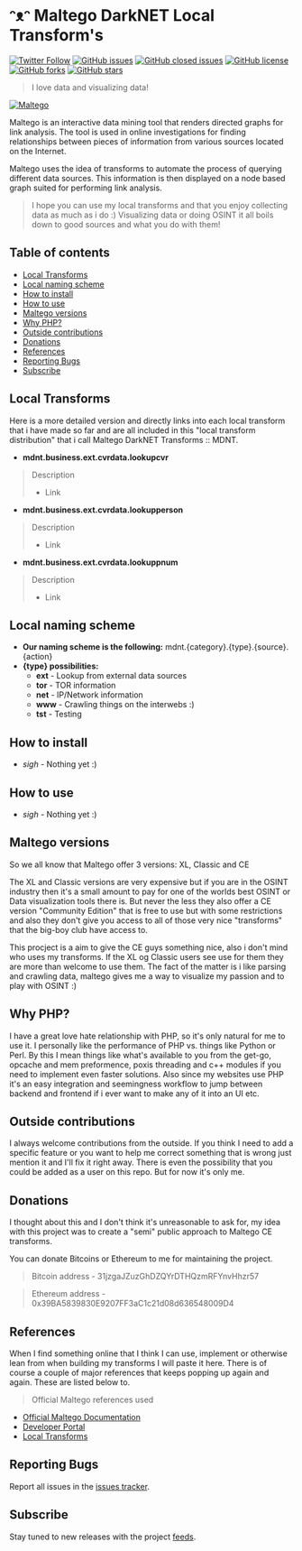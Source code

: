 # ᵔᴥᵔ Maltego DarkNET Local Transform's
[![Twitter Follow](https://img.shields.io/twitter/follow/davidbl.svg?style=social&label=Follow)](https://twitter.com/davidbl) [![GitHub issues](https://img.shields.io/github/issues/kawaiipantsu/maltego-darknet-transforms.svg)](https://github.com/kawaiipantsu/maltego-darknet-transforms/issues) [![GitHub closed issues](https://img.shields.io/github/issues-closed/kawaiipantsu/maltego-darknet-transforms.svg)](https://github.com/kawaiipantsu/maltego-darknet-transforms/issues) [![GitHub license](https://img.shields.io/github/license/kawaiipantsu/maltego-darknet-transforms.svg)](https://github.com/kawaiipantsu/maltego-darknet-transforms/blob/master/LICENSE) [![GitHub forks](https://img.shields.io/github/forks/kawaiipantsu/maltego-darknet-transforms.svg)](https://github.com/kawaiipantsu/maltego-darknet-transforms/network) [![GitHub stars](https://img.shields.io/github/stars/kawaiipantsu/maltego-darknet-transforms.svg)](https://github.com/kawaiipantsu/maltego-darknet-transforms/stargazers)
> I love data and visualizing data!

[![Maltego](https://www.paterva.com/web7/img/itds-single.jpg)](https://www.paterva.com/)

Maltego is an interactive data mining tool that renders directed graphs for link analysis. The tool is used in online investigations for finding relationships between pieces of information from various sources located on the Internet.

Maltego uses the idea of transforms to automate the process of querying different data sources. This information is then displayed on a node based graph suited for performing link analysis.

> I hope you can use my local transforms and that you enjoy collecting data as much as i do :)
> Visualizing data or doing OSINT it all boils down to good sources and what you do with them!

## Table of contents

 * [Local Transforms](#)
 * [Local naming scheme](#)
 * [How to install](#)
 * [How to use](#)
 * [Maltego versions](#)
 * [Why PHP?](#)
 * [Outside contributions](#)
 * [Donations](#)
 * [References](#)
 * [Reporting Bugs](#)
 * [Subscribe](#)


## Local Transforms

Here is a more detailed version and directly links into each local transform that i have made so far and are all included in this "local transform distribution" that i call Maltego DarkNET Transforms :: MDNT.

* **mdnt.business.ext.cvrdata.lookupcvr**
> Description
> - Link
* **mdnt.business.ext.cvrdata.lookupperson**
> Description
> - Link
* **mdnt.business.ext.cvrdata.lookuppnum**
> Description
> - Link

## Local naming scheme

* **Our naming scheme is the following:** mdnt.{category}.{type}.{source}.{action}
* **{type} possibilities:**
  * **ext** - Lookup from external data sources
  * **tor** - TOR information
  * **net** - IP/Network information
  * **www** - Crawling things on the interwebs :)
  * **tst** - Testing

## How to install

* *sigh* - Nothing yet :)

## How to use

* *sigh* - Nothing yet :)

## Maltego versions

So we all know that Maltego offer 3 versions: XL, Classic and CE

The XL and Classic versions are very expensive but if you are in the OSINT industry then it's a small amount to pay for one of the worlds best OSINT or Data visualization tools there is. But never the less they also offer a CE version "Community Edition" that is free to use but with some restrictions and also they don't give you access to all of those very nice "transforms" that the big-boy club have access to.

This procject is a aim to give the CE guys something nice, also i don't mind who uses my transforms. If the XL og Classic users see use for them they are more than welcome to use them. The fact of the matter is i like parsing and crawling data, maltego gives me a way to visualize my passion and to play with OSINT :)

## Why PHP?

I have a great love hate relationship with PHP, so it's only natural for me to use it. I personally like the performance of PHP vs. things like Python or Perl. By this I mean things like what's available to you from the get-go, opcache and mem preformence, poxis threading and c++ modules if you need to implement even faster solutions. Also since my websites use PHP it's an easy integration and seemingness workflow to jump between backend and frontend if i ever want to make any of it into an UI etc.

## Outside contributions

I always welcome contributions from the outside. If you think I need to add a specific feature or you want to help me correct something that is wrong just mention it and I'll fix it right away. There is even the possibility that you could be added as a user on this repo. But for now it's only me.

## Donations

I thought about this and I don't think it's unreasonable to ask for, my idea with this project was to create a "semi" public approach to Maltego CE transforms.

You can donate Bitcoins or Ethereum to me for maintaining the project.

> Bitcoin address - 31jzgaJZuzGhDZQYrDTHQzmRFYnvHhzr57

> Ethereum address - 0x39BA5839830E9207FF3aC1c21d08d636548009D4

## References

When I find something online that I think I can use, implement or otherwise lean from when building my transforms I will paste it here. There is of course a couple of major references that keeps popping up again and again. These are listed below to.

> Official Maltego references used
 * [Official Maltego Documentation](https://docs.paterva.com/en/)
 * [Developer Portal](https://docs.paterva.com/en/developer-portal/)
 * [Local Transforms](https://docs.paterva.com/en/developer-portal/local-transforms/)

## Reporting Bugs

Report all issues in the [issues tracker](https://github.com/kawaiipantsu/maltego-darknet-transforms/issues).

## Subscribe

Stay tuned to new releases with the project [feeds](https://github.com/kawaiipantsu/maltego-darknet-transforms/releases.atom).
